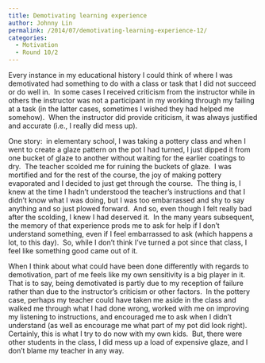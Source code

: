 ```yaml
---
title: Demotivating learning experience
author: Johnny Lin
permalink: /2014/07/demotivating-learning-experience-12/
categories:
  - Motivation
  - Round 10/2
---
```

Every instance in my educational history I could think of where I was demotivated had something to do with a class or task that I did not succeed or do well in.  In some cases I received criticism from the instructor while in others the instructor was not a participant in my working through my failing at a task (in the latter cases, sometimes I wished they had helped me somehow).  When the instructor did provide criticism, it was always justified and accurate (i.e., I really did mess up).

One story:  in elementary school, I was taking a pottery class and when I went to create a glaze pattern on the pot I had turned, I just dipped it from one bucket of glaze to another without waiting for the earlier coatings to dry.  The teacher scolded me for ruining the buckets of glaze.  I was mortified and for the rest of the course, the joy of making pottery evaporated and I decided to just get through the course.  The thing is, I knew at the time I hadn&#8217;t understood the teacher&#8217;s instructions and that I didn&#8217;t know what I was doing, but I was too embarrassed and shy to say anything and so just plowed forward.  And so, even though I felt really bad after the scolding, I knew I had deserved it.  In the many years subsequent, the memory of that experience prods me to ask for help if I don&#8217;t understand something, even if I feel embarrassed to ask (which happens a lot, to this day).  So, while I don&#8217;t think I&#8217;ve turned a pot since that class, I feel like something good came out of it.

When I think about what could have been done differently with regards to demotivation, part of me feels like my own sensitivity is a big player in it.  That is to say, being demotivated is partly due to my reception of failure rather than due to the instructor&#8217;s criticism or other factors.  In the pottery case, perhaps my teacher could have taken me aside in the class and walked me through what I had done wrong, worked with me on improving my listening to instructions, and encouraged me to ask when I didn&#8217;t understand (as well as encourage me what part of my pot did look right).  Certainly, this is what I try to do now with my own kids.  But, there were other students in the class, I did mess up a load of expensive glaze, and I don&#8217;t blame my teacher in any way.
